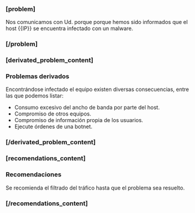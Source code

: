### [problem]

Nos comunicamos con Ud. porque porque hemos sido informados que el host {{IP}} se encuentra infectado con un malware.

### [/problem]

### [derivated_problem_content]
### Problemas derivados

Encontrándose infectado el equipo existen diversas consecuencias, entre las que podemos listar:

* Consumo excesivo del ancho de banda por parte del host.
* Compromiso de otros equipos.
* Compromiso de información propia de los usuarios.
* Ejecute órdenes de una botnet.

### [/derivated_problem_content]

### [recomendations_content]
### Recomendaciones

Se recomienda el filtrado del tráfico hasta que el problema sea resuelto.

### [/recomendations_content]
